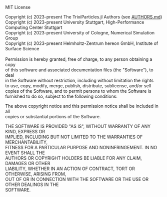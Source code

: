 MIT License

Copyright (c) 2023-present The TrixiParticles.jl Authors (see [AUTHORS.md](AUTHORS.md)) \
Copyright (c) 2023-present University Stuttgart, High-Performance Computing Center Stuttgart \
Copyright (c) 2023-present University of Cologne, Numerical Simulation Group \
Copyright (c) 2023-present Helmholtz-Zentrum hereon GmbH, Institute of Surface Science \
 \
Permission is hereby granted, free of charge, to any person obtaining a copy  
of this software and associated documentation files (the "Software"), to deal  
in the Software without restriction, including without limitation the rights  
to use, copy, modify, merge, publish, distribute, sublicense, and/or sell  
copies of the Software, and to permit persons to whom the Software is  
furnished to do so, subject to the following conditions:

The above copyright notice and this permission notice shall be included in all  
copies or substantial portions of the Software.

THE SOFTWARE IS PROVIDED "AS IS", WITHOUT WARRANTY OF ANY KIND, EXPRESS OR  
IMPLIED, INCLUDING BUT NOT LIMITED TO THE WARRANTIES OF MERCHANTABILITY,  
FITNESS FOR A PARTICULAR PURPOSE AND NONINFRINGEMENT. IN NO EVENT SHALL THE  
AUTHORS OR COPYRIGHT HOLDERS BE LIABLE FOR ANY CLAIM, DAMAGES OR OTHER  
LIABILITY, WHETHER IN AN ACTION OF CONTRACT, TORT OR OTHERWISE, ARISING FROM,  
OUT OF OR IN CONNECTION WITH THE SOFTWARE OR THE USE OR OTHER DEALINGS IN THE  
SOFTWARE.
